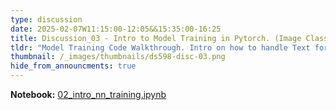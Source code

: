```yaml
---
type: discussion
date: 2025-02-07W11:15:00-12:05&&15:35:00-16:25
title: Discussion_03 - Intro to Model Training in Pytorch. (Image Classification, Text Classifcation)
tldr: "Model Training Code Walkthrough. Intro on how to handle Text for Deep Learning Networks."
thumbnail: /_images/thumbnails/ds598-disc-03.png
hide_from_announcments: true
---
```

**Notebook:** [02_intro_nn_training.ipynb](https://github.com/DL4DS/sp2024_notebooks/blob/main/discussion/02_intro_nn_training.ipynb)